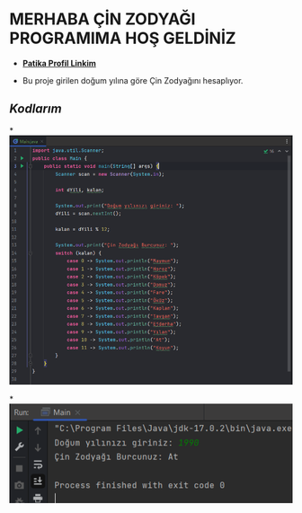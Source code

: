 # MERHABA ÇİN ZODYAĞI PROGRAMIMA HOŞ GELDİNİZ

* [**Patika Profil Linkim**](https://app.patika.dev/guleerbilal)

* Bu proje girilen doğum yılına göre Çin Zodyağını hesaplıyor.


## *Kodlarım*

*![Birinci Sayfa](images/1.PNG)

*![İkinci Sayfa](images/2.PNG)

